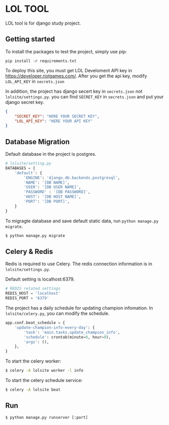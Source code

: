 # LOL TOOL

LOL tool is for django study project.

## Getting started
To install the packages to test the project, simply use pip:
```
pip install -r requirements.txt
```

To deploy this site, you must get LOL Develoment API key in https://developer.riotgames.com/.
After you get the api key, modify `LOL_API_KEY` in `secrets.json`

In addition, the project has django secert key in `secrets.json` not `lolsite/settings.py`. 
you can find `SECRET_KEY` in `secrets.json` and put your django secret key.

```json
{
    "SECRET_KEY": "HERE YOUR SECRET KEY",
    "LOL_API_KEY": "HERE YOUR API KEY"
}
```

## Database Migration

Default database in the project is postgres.

```python
# lolsite/setting.py
DATABASES = {
    'default': {
        'ENGINE': 'django.db.backends.postgresql',
        'NAME': '[DB NAME]',
        'USER': '[DB USER NAME]',
        'PASSWORD' : '[DB PASSWORD]',
        'HOST': '[DB HOST NAME]',
        'PORT': '[DB PORT]',
    }
}
```

To migragte database and save default static data, run `python manage.py migrate`.

```bash
$ python manage.py migrate 
```



## Celery & Redis
Redis is required to use Celery. The redis connection information is in `lolsite/settings.py`.

Default setting is localhost:6379.
```python
# REDIS related settings
REDIS_HOST = 'localhost'
REDIS_PORT = '6379'
```

The project has a daily schedule for updating champion infomation.
In `lolsite/celery.py`, you can modify the schedule.
```python
app.conf.beat_schedule = {
    'update-champion-info-every-day': {
        'task': 'main.tasks.update_champion_info',
        'schedule': crontab(minute=0, hour=0),
        'args': (),
    },
}
```

To start the celery worker:
```bash
$ celery -A lolsite worker -l info
```

To start the celery schedule service:
```bash
$ celery -A lolsite beat
```


## Run
```
$ python manage.py runserver [:port]
```